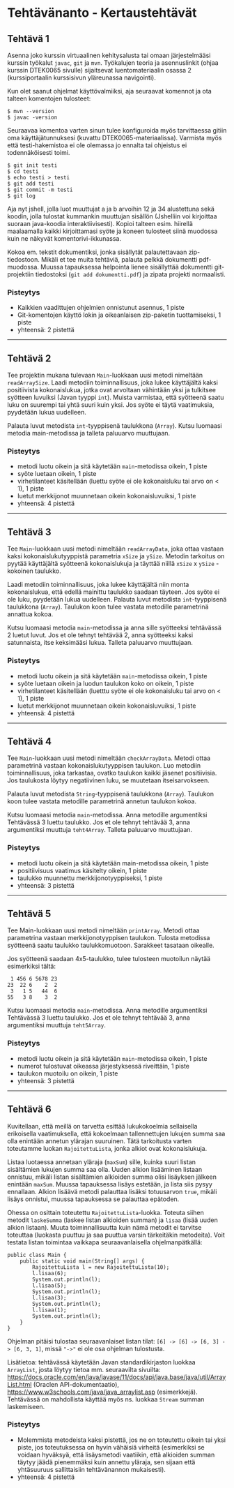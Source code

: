 # Tehtävänanto - Kertaustehtävät

## Tehtävä 1

Asenna joko kurssin virtuaalinen kehitysalusta tai omaan järjestelmääsi kurssin työkalut `javac`,
`git` ja `mvn`. Työkalujen teoria ja asennuslinkit (ohjaa kurssin DTEK0065 sivulle) sijaitsevat 
luentomateriaalin osassa 2 (kurssiportaalin kurssisivun yläreunassa navigointi).

Kun olet saanut ohjelmat käyttövalmiiksi, aja seuraavat komennot ja ota talteen komentojen tulosteet:
```
$ mvn --version
$ javac -version
```

Seuraavaa komentoa varten sinun tulee konfiguroida myös tarvittaessa gitiin oma 
käyttäjätunnuksesi (kuvattu DTEK0065-materiaalissa). Varmista myös että testi-hakemistoa ei ole olemassa jo 
ennalta tai ohjeistus ei todennäköisesti toimi.

```
$ git init testi
$ cd testi
$ echo testi > testi
$ git add testi
$ git commit -m testi
$ git log
```

Aja nyt jshell, jolla luot muuttujat a ja b arvoihin 12 ja 34 alustettuna sekä koodin, jolla
tulostat kummankin muuttujan sisällön (Jshelliin voi kirjoittaa suoraan java-koodia interaktiivisesti). 
Kopioi talteen esim. hiirellä maalaamalla kaikki kirjoittamasi syöte ja koneen tulosteet
siinä muodossa kuin ne näkyvät komentorivi-ikkunassa. 

Kokoa em. tekstit dokumentiksi, jonka sisällytät palautettavaan zip-tiedostoon. Mikäli et tee
muita tehtäviä, palauta pelkkä dokumentti pdf-muodossa. Muussa tapauksessa helpointa lienee
sisällyttää dokumentti git-projektiin tiedostoksi (`git add dokumentti.pdf`) ja zipata projekti
normaalisti.

### Pisteytys

- Kaikkien vaadittujen ohjelmien onnistunut asennus, 1 piste
- Git-komentojen käyttö lokin ja oikeanlaisen zip-paketin tuottamiseksi, 1 piste 
- yhteensä: 2 pistettä

---

## Tehtävä 2

Tee projektin mukana tulevaan `Main`-luokkaan uusi metodi nimeltään `readArraySize`. 
Laadi metodiin toiminnallisuus, joka lukee käyttäjältä kaksi positiivista kokonaislukua, jotka ovat 
arvoltaan vähintään yksi ja tulkitsee syötteen luvuiksi (Javan tyyppi `int`). Muista varmistaa, 
että syötteenä saatu luku on suurempi tai yhtä suuri kuin yksi. Jos syöte ei täytä vaatimuksia, 
pyydetään lukua uudelleen.

Palauta luvut metodista `int`-tyyppisenä taulukkona (`Array`). Kutsu luomaasi metodia main-metodissa ja 
talleta paluuarvo muuttujaan.

### Pisteytys

- metodi luotu oikein ja sitä käytetään `main`-metodissa oikein, 1 piste
- syöte luetaan oikein, 1 piste 
- virhetilanteet käsitellään (luettu syöte ei ole kokonaisluku tai arvo on < 1), 1 piste
- luetut merkkijonot muunnetaan oikein kokonaisluvuiksi, 1 piste
- yhteensä: 4 pistettä

---

## Tehtävä 3

Tee `Main`-luokkaan uusi metodi nimeltään `readArrayData`, joka ottaa 
vastaan kaksi kokonaislukutyyppistä parametria `xSize` ja `ySize`. 
Metodin tarkoitus on pyytää käyttäjältä syötteenä kokonaislukuja ja 
täyttää niillä `xSize` x `ySize` -kokoinen taulukko.

Laadi metodiin toiminnallisuus, joka lukee käyttäjältä niin monta 
kokonaislukua, että edellä mainittu taulukko saadaan täyteen. Jos syöte 
ei ole luku, pyydetään lukua uudelleen. Palauta luvut metodista `int`-tyyppisenä taulukkona (`Array`). 
Taulukon koon tulee vastata metodille parametrinä annattua kokoa. 

Kutsu luomaasi metodia `main`-metodissa ja anna sille syötteeksi tehtävässä 
2 luetut luvut. Jos et ole tehnyt tehtävää 2, anna syötteeksi kaksi satunnaista, 
itse keksimääsi lukua. Talleta paluuarvo muuttujaan.

### Pisteytys

- metodi luotu oikein ja sitä käytetään `main`-metodissa oikein, 1 piste
- syöte luetaan oikein ja luodun taulukon koko on oikein, 1 piste
- virhetilanteet käsitellään (luetttu syöte ei ole kokonaisluku tai arvo on < 1), 1 piste
- luetut merkkijonot muunnetaan oikein kokonaisluvuiksi, 1 piste
- yhteensä: 4 pistettä

---

## Tehtävä 4

Tee `Main`-luokkaan uusi metodi nimeltään `checkArrayData`. Metodi ottaa parametrinä vastaan
kokonaislukutyyppisen taulukon. Luo metodiin toiminnallisuus, joka tarkastaa, ovatko taulukon 
kaikki jäsenet positiivisia. Jos taulukosta löytyy negatiivinen luku, se muutetaan itseisarvokseen.

Palauta luvut metodista `String`-tyyppisenä taulukkona (`Array`). Taulukon koon
tulee vastata metodille parametrinä annetun taulukon kokoa.

Kutsu luomaasi metodia `main`-metodissa. Anna metodille argumentiksi Tehtävässä 3 luettu taulukko.
Jos et ole tehnyt tehtävää 3, anna argumentiksi muuttuja `teht4Array`. Talleta paluuarvo muuttujaan.

### Pisteytys

- metodi luotu oikein ja sitä käytetään main-metodissa oikein, 1 piste
- positiivisuus vaatimus käsitelty oikein, 1 piste
- taulukko muunnettu merkkijonotyyppiseksi, 1 piste
- yhteensä: 3 pistettä

---

## Tehtävä 5

Tee Main-luokkaan uusi metodi nimeltään `printArray`. Metodi ottaa parametrina vastaan
merkkijonotyyppisen taulukon. Tulosta metodissa syötteenä saatu taulukko taulukkomuotoon. 
Sarakkeet tasataan oikealle.

Jos syötteenä saadaan 4x5-taulukko, tulee tulosteen muotoilun näytää esimerkiksi tältä:
```
 1 456 6 5678 23
23  22 6    2  2
 3   1 5   44  6
55   3 8    3  2
```

Kutsu luomaasi metodia `main`-metodissa. Anna metodille argumentiksi Tehtävässä 3 luettu taulukko.
Jos et ole tehnyt tehtävää 3, anna argumentiksi muuttuja `teht5Array`.


### Pisteytys

- metodi luotu oikein ja sitä käytetään `main`-metodissa oikein, 1 piste
- numerot tulostuvat oikeassa järjestyksessä riveittäin, 1 piste
- taulukon muotoilu on oikein, 1 piste
- yhteensä: 3 pistettä

---

## Tehtävä 6

Kuvitellaan, että meillä on tarvetta esittää lukukokoelmia sellaisella erikoisella vaatimuksella, että 
kokoelmaan tallennettujen lukujen summa saa olla enintään annetun ylärajan suuruinen. Tätä tarkoitusta
varten toteutamme luokan `RajoitettuLista`, jonka alkiot ovat kokonaislukuja. 

Listaa luotaessa annetaan yläraja (`maxSum`) sille, kuinka suuri listan sisältämien lukujen summa saa olla.
Uuden alkion lisääminen listaan onnistuu, mikäli listan sisältämien alkioiden summa olisi lisäyksen
jälkeen enintään `maxSum`. Muussa tapauksessa lisäys estetään, ja lista siis pysyy ennallaan.
Alkion lisäävä metodi palauttaa lisäksi totuusarvon `true`, mikäli lisäys onnistui, muussa tapauksessa
se palauttaa epätoden.

Ohessa on osittain toteutettu `RajoitettuLista`-luokka. Toteuta siihen metodit `laskeSumma` (laskee listan
alkioiden summan) ja `lisaa` (lisää uuden alkion listaan). Muuta toiminnallisuutta kuin nämä metodit ei 
tarvitse toteuttaa (luokasta puuttuu ja saa puuttua varsin tärkeitäkin metodeita). Voit testata listan
toimintaa vaikkapa seuraavanlaisella ohjelmanpätkällä:

```
public class Main {
	public static void main(String[] args) {
		RajoitettuLista l = new RajoitettuLista(10);
		l.lisaa(6);
		System.out.println(l);
		l.lisaa(5);
		System.out.println(l);
		l.lisaa(3);
		System.out.println(l);
		l.lisaa(1);
		System.out.println(l);
	}
}
```
Ohjelman pitäisi tulostaa seuraavanlaiset listan tilat: `[6] -> [6] -> [6, 3] -> [6, 3, 1]`, missä `"->"` ei
ole osa ohjelman tulostusta.

Lisätietoa: tehtävässä käytetään Javan standardikirjaston luokkaa `ArrayList`, josta löytyy tietoa mm.
seuraavilta sivuilta: https://docs.oracle.com/en/java/javase/11/docs/api/java.base/java/util/ArrayList.html
(Oraclen API-dokumentaatio), https://www.w3schools.com/java/java_arraylist.asp (esimerkkejä). Tehtävässä on
mahdollista käyttää myös ns. luokkaa `Stream` summan laskemiseen.

### Pisteytys

- Molemmista metodeista kaksi pistettä, jos ne on toteutettu oikein tai yksi piste, jos toteutuksessa on hyvin vähäisiä virheitä (esimerkiksi se voidaan hyväksyä, että lisäysmetodi vaatiikin, että alkioiden summan täytyy jäädä pienemmäksi kuin annettu yläraja, sen sijaan että yhtäsuuruus sallittaisiin tehtävänannon mukaisesti).
- yhteensä: 4 pistettä
